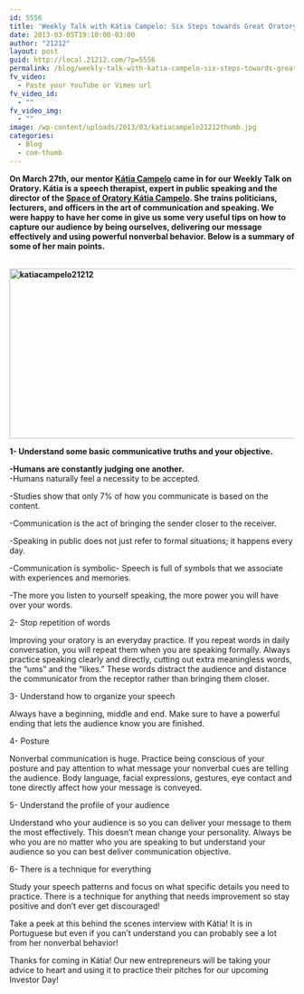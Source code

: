 ```yaml
---
id: 5556
title: 'Weekly Talk with Kátia Campelo: Six Steps towards Great Oratory'
date: 2013-03-05T19:10:00-03:00
author: "21212"
layout: post
guid: http://local.21212.com/?p=5556
permalink: /blog/weekly-talk-with-katia-campelo-six-steps-towards-great-oratory/
fv_video:
  - Paste your YouTube or Vimeo url
fv_video_id:
  - ""
fv_video_img:
  - ""
image: /wp-content/uploads/2013/03/katiacampelo21212thumb.jpg
categories:
  - Blog
  - com-thumb
---
```

<p style="text-align: left;">
  <b id="internal-source-marker_0.7858372027985752">On March 27th, our mentor <a href="http://local.21212.com/people/katia-campelo/">Kátia Campelo</a> came in for our Weekly Talk on Oratory. Kátia is a speech therapist, expert in public speaking and the director of the <a href="http://www.katiacampelo.com.br/">Space of Oratory Kátia Campelo</a>. She trains politicians, lecturers, and officers in the art of communication and speaking. We were happy to have her come in give us some very useful tips on how to capture our audience by being ourselves, delivering our message effectively and using powerful nonverbal behavior. Below is a summary of some of her main points.</b>
</p>

<p style="text-align: left;">
  <b id="internal-source-marker_0.7858372027985752"><br /> <a href="http://local.21212.com/wp-content/uploads/2013/03/katiacampelo21212.jpg"><img class="size-full wp-image-5558 aligncenter" alt="katiacampelo21212" src="http://local.21212.com/wp-content/uploads/2013/03/katiacampelo21212.jpg" width="540" height="300" srcset="http://localhost:8080/wp-content/uploads/2013/03/katiacampelo21212.jpg 540w, http://localhost:8080/wp-content/uploads/2013/03/katiacampelo21212-300x166.jpg 300w" sizes="(max-width: 540px) 100vw, 540px" /></a><br /> </b>
</p>

<b id="internal-source-marker_0.7858372027985752">1- Understand some basic communicative truths and your objective.</b>

<b id="internal-source-marker_0.7858372027985752">-Humans are constantly judging one another.</b><em id="__mceDel"><b id="internal-source-marker_0.7858372027985752"><br /> </b></em> -Humans naturally feel a necessity to be accepted.
  
-Studies show that only 7% of how you communicate is based on the content.
  
-Communication is the act of bringing the sender closer to the receiver.
  
-Speaking in public does not just refer to formal situations; it happens every day.
  
-Communication is symbolic- Speech is full of symbols that we associate with experiences and memories.
  
-The more you listen to yourself speaking, the more power you will have over your words.

2- Stop repetition of words

Improving your oratory is an everyday practice. If you repeat words in daily conversation, you will repeat them when you are speaking formally. Always practice speaking clearly and directly, cutting out extra meaningless words, the “ums” and the “likes.” These words distract the audience and distance the communicator from the receptor rather than bringing them closer.

3- Understand how to organize your speech

Always have a beginning, middle and end. Make sure to have a powerful ending that lets the audience know you are finished.

4- Posture

Nonverbal communication is huge. Practice being conscious of your posture and pay attention to what message your nonverbal cues are telling the audience. Body language, facial expressions, gestures, eye contact and tone directly affect how your message is conveyed.

5- Understand the profile of your audience

Understand who your audience is so you can deliver your message to them the most effectively. This doesn&#8217;t mean change your personality. Always be who you are no matter who you are speaking to but understand your audience so you can best deliver communication objective.

6- There is a technique for everything

Study your speech patterns and focus on what specific details you need to practice. There is a technique for anything that needs improvement so stay positive and don’t ever get discouraged!

Take a peek at this behind the scenes interview with Kátia! It is in Portuguese but even if you can’t understand you can probably see a lot from her nonverbal behavior!



Thanks for coming in Kátia! Our new entrepreneurs will be taking your advice to heart and using it to practice their pitches for our upcoming Investor Day!<em id="__mceDel"><b id="internal-source-marker_0.7858372027985752"><br /> </b></em>